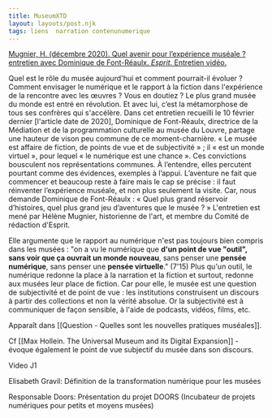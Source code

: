 ```yaml
---
title: MuseumXTD
layout: layouts/post.njk
tags: liens  narration contenunumerique
---
```


[Mugnier, H. (décembre 2020). Quel avenir pour l’expérience muséale ? entretien avec Dominique de Font-Réaulx. *Esprit*. Entretien vidéo.](https://esprit.presse.fr/video/quel-avenir-pour-l-experience-museale-43142?fbclid=IwAR3A3Fm_WPuwZQfPQlNMKpWuAQzeqjevpaA33H339FrvnV3hOT1ANUD8l18) 

Quel est le rôle du musée aujourd'hui et comment pourrait-il évoluer ? Comment envisager le numérique et le rapport à la fiction dans l'expérience de la rencontre avec les œuvres ? Vous en doutiez ? Le plus grand musée du monde est entré en révolution. Et avec lui, c’est la métamorphose de tous ses confrères qui s'accélère. Dans cet entretien recueilli le 10 février dernier [l'article date de 2020], Dominique de Font-Réaulx, directrice de la Médiation et de la programmation culturelle au musée du Louvre, partage une hauteur de vison peu commune de ce moment-charnière. « Le musée est affaire de fiction, de points de vue et de subjectivité » ; il « est un monde virtuel », pour lequel « le numérique est une chance ». Ces convictions bousculent nos représentations communes. À l’entendre, elles percutent pourtant comme des évidences, exemples à l’appui. L’aventure ne fait que commencer et beaucoup reste à faire mais le cap se précise : il faut réinventer l’expérience muséale, et non plus seulement la visite. Car, nous demande Dominique de Font-Réaulx : « Quel plus grand réservoir d’histoires, quel plus grand jeu d’aventures que le musée ? » L'entretien est mené par Hélène Mugnier, historienne de l'art, et membre du Comité de rédaction d'Esprit.

Elle argumente que le rapport au numérique n'est pas toujours bien compris dans les musées : "on a vu le numérique que **d'un point de vue "outil", sans voir que ça ouvrait un monde nouveau**, sans penser une **pensée numérique**, sans penser une **pensée virtuelle**." (7'15) Plus qu'un outil, le numérique redonne la place à la narration et la fiction et surtout, redonne aux musées leur place de fiction. Car pour elle, le musée est une question de subjectivité et de point de vue : les institutions construisent un discours à partir des collections et non la vérité absolue. Or la subjectivité est à communiquer de façon sensible, à l'aide de podcasts, vidéos, films, etc. 

Apparaît dans [[Question - Quelles sont les nouvelles pratiques muséales]]. 

Cf [[Max Hollein. The Universal Museum and its Digital Expansion]] - évoque également le point de vue subjectif du musée dans son discours. 




Video J1


Elisabeth Gravil: Définition de la transformation numérique pour les musées

Responsable Doors: Présentation du projet DOORS (Incubateur de projets numériques pour petits et moyens musées)